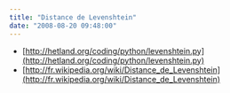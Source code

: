 ```yaml
---
title: "Distance de Levenshtein"
date: "2008-08-20 09:48:00"
---
```

* [http://hetland.org/coding/python/levenshtein.py](http://hetland.org/coding/python/levenshtein.py)
* [http://fr.wikipedia.org/wiki/Distance_de_Levenshtein](http://fr.wikipedia.org/wiki/Distance_de_Levenshtein)
